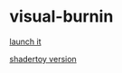 # visual-burnin

[launch it](https://OscarSaharoy.github.io/visual-burnin)

[shadertoy version](https://www.shadertoy.com/view/DtX3DS)
